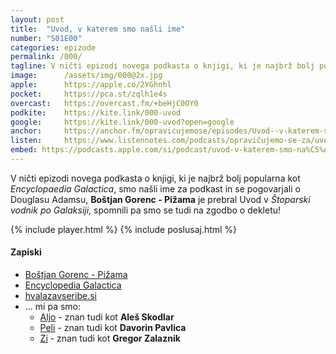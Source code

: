 ```yaml
---
layout: post
title:  "Uvod, v katerem smo našli ime"
number: "S01E00"
categories: epizode
permalink: /000/
tagline: V ničti epizodi novega podkasta o knjigi, ki je najbrž bolj popularna kot Encyclopedia Galactica, smo našli ime za podkast in se pogovarjali o Douglasu Adamsu in še kaj! Citat prebere Boštjan Gorenc - Pižama!
image:		/assets/img/000@2x.jpg
apple:		https://apple.co/2YGhnhl
pocket:		https://pca.st/zqlh1e4s
overcast:	https://overcast.fm/+beHjC0OY0
podkite:	https://kite.link/000-uvod
google:		https://kite.link/000-uvod?open=google
anchor:		https://anchor.fm/opravicujemose/episodes/Uvod--v-katerem-smo-nali-ime-----uvod-v-trilogijo-v-petih-delih-prebere-Botjan-Gorenc---Piama-eedfno/a-a3j8jnq
listen:		https://www.listennotes.com/podcasts/opravičujemo-se-za/uvod-v-katerem-smo-našli-ime-UEPfmgZ6hNl/embed/
embed: https://podcasts.apple.com/si/podcast/uvod-v-katerem-smo-na%C5%A1li-ime/id1514750013?i=1000475394904
---
```


V ničti epizodi novega podkasta o knjigi, ki je najbrž bolj popularna kot _Encyclopaedia Galactica_, smo našli ime za podkast in se pogovarjali o Douglasu Adamsu, **Boštjan Gorenc - Pižama** je prebral Uvod v _Štoparski vodnik po Galaksiji_, spomnili pa smo se tudi na zgodbo o dekletu! 

{% include player.html %}
{% include poslusaj.html %}

#### Zapiski

- [Boštjan Gorenc - Pižama](http://pizama.net/)
- [Encyclopedia Galactica](https://en.wikipedia.org/wiki/Encyclopedia_Galactica)
- [hvalazavseribe.si](https://hvalazavseribe.si/)
- ... mi pa smo:
	- [Aljo](https://twitter.com/kozli42) - znan tudi kot **Aleš Skodlar**
	- [Peli](https://twitter.com/DavorinPavlica) - znan tudi kot **Davorin Pavlica**
	- [Zi](https://twitter.com/gregorzalaznik) - znan tudi kot **Gregor Zalaznik**